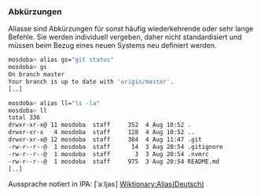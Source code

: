 ### Abkürzungen

<p class="aleft">
    Aliasse sind Abkürzungen für sonst häufig wiederkehrende oder sehr lange Befehle. Sie werden individuell vergeben,
    daher nicht standardisiert und müssen beim Bezug eines neuen Systems neu definiert werden.
</p>

```bash
mosdoba> alias gs="git status"
mosdoba> gs
On branch master
Your branch is up to date with 'origin/master'.
[..]
```

```bash
mosdoba> alias ll="ls -la"
mosdoba> ll
total 336
drwxr-xr-x@ 11 mosdoba  staff     352  4 Aug 10:52 .
drwxr-xr-x   4 mosdoba  staff     128  4 Aug 10:52 ..
drwxr-xr-x@ 12 mosdoba  staff     384  4 Aug 11:47 .git
-rw-r--r--@  1 mosdoba  staff      14  3 Aug 20:54 .gitignore
-rw-r--r--@  1 mosdoba  staff       3  3 Aug 20:54 .nvmrc
-rw-r--r--@  1 mosdoba  staff     975  3 Aug 20:54 README.md
[..]
```

<p class="aleft">
    Aussprache notiert in IPA: [<span class="ipa" style="padding: 0 1px; text-decoration: none;">ˈaːli̯as</span>]
<a href="https://de.wiktionary.org/wiki/Alias">Wiktionary:Alias(Deutsch)</a>
</p>
